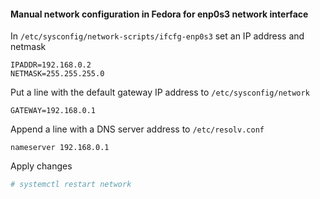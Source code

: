 
#### Manual network configuration in Fedora for enp0s3 network interface  

In `/etc/sysconfig/network-scripts/ifcfg-enp0s3` set an IP address and netmask

```console
IPADDR=192.168.0.2
NETMASK=255.255.255.0
```

Put a line with the default gateway IP address to `/etc/sysconfig/network`

```console
GATEWAY=192.168.0.1
```

Append a line with a DNS server address to `/etc/resolv.conf`

```console
nameserver 192.168.0.1
```

Apply changes

```bash
# systemctl restart network
```
